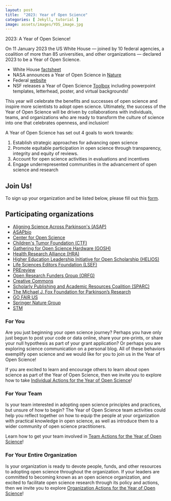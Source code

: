 ```yaml
---
layout: post
title:  "2023: Year of Open Science"
categories: [ Jekyll, tutorial ]
image: assets/images/YOS_image.jpg
---
```

2023: A Year of Open Science!

On 11 January 2023 the US White House — joined by 10 federal agencies, a coalition of more than 85 universities, and other organizations — declared 2023 to be a Year of Open Science. 

- White House [factsheet](https://www.whitehouse.gov/ostp/news-updates/2023/01/11/fact-sheet-biden-harris-administration-announces-new-actions-to-advance-open-and-equitable-research/)
- NASA announces a Year of Open Science in [Nature](https://www.nature.com/articles/d41586-023-00019-y)
- Federal [website](https://open.science.gov/)
- NSF releases a Year of Open Science [Toolbox](https://nsf.widencollective.com/portals/sd9nlyvd/YearofOpenScienceToolkit) including powerpoint templates, letterhead, poster, and virtual backgrounds!

This year will celebrate the benefits and successes of open science and inspire more scientists to adopt open science. Ultimately, the success of the Year of Open Science will be driven by collaborations with individuals, teams, and organizations who are ready to transform the culture of science into one that celebrates openness, and inclusion! 

A Year of Open Science has set out 4 goals to work towards:
1.	Establish strategic approaches for advancing open science
2.	Promote equitable participation in open science through transparency, integrity and equity of reviews.
3.	Account for open science activities in evaluations and incentives
4.	Engage underrepresented communities in the advancement of open science and research

## Join Us! 
To sign up your organization and be listed below, please fill out this [form](https://forms.gle/KPKaejc2WP7dm5XVA).

## Participating organizations
- [Aligning Science Across Parkinson's (ASAP)](https://nasa.github.io/Transform-to-Open-Science-Book/Year_of_Open_Science_Guide/participants/ASAP.html)
- [ASAPbio](https://nasa.github.io/Transform-to-Open-Science-Book/Year_of_Open_Science_Guide/participants/ASAPbio.html)
- [Center for Open Science](https://nasa.github.io/Transform-to-Open-Science-Book/Year_of_Open_Science_Guide/participants/COS.html)
- [Children's Tumor Foundation (CTF)](https://nasa.github.io/Transform-to-Open-Science-Book/Year_of_Open_Science_Guide/participants/CTF.html)
- [Gathering for Open Science Hardware (GOSH)](https://nasa.github.io/Transform-to-Open-Science-Book/Year_of_Open_Science_Guide/participants/GOSH.html)
- [Health Research Alliance (HRA)](https://nasa.github.io/Transform-to-Open-Science-Book/Year_of_Open_Science_Guide/participants/HRA.html)
- [Higher Education Leadership Initiative for Open Scholarship (HELIOS)](https://nasa.github.io/Transform-to-Open-Science-Book/Year_of_Open_Science_Guide/participants/HELIOS.html)
- [Life Sciences Editors Foundation (LSEF)](https://nasa.github.io/Transform-to-Open-Science-Book/Year_of_Open_Science_Guide/participants/LSEF.html)
- [PREreview](https://nasa.github.io/Transform-to-Open-Science-Book/Year_of_Open_Science_Guide/participants/PREreview.html)
- [Open Research Funders Group (ORFG)](https://nasa.github.io/Transform-to-Open-Science-Book/Year_of_Open_Science_Guide/participants/ORFG.html)
- [Creative Commons](https://nasa.github.io/Transform-to-Open-Science-Book/Year_of_Open_Science_Guide/participants/CreativeCommons.html)
- [Scholarly Publishing and Academic Resources Coalition (SPARC)](https://nasa.github.io/Transform-to-Open-Science-Book/Year_of_Open_Science_Guide/participants/SPARC.html)
- [The Michael J. Fox Foundation for Parkinson’s Research](https://nasa.github.io/Transform-to-Open-Science-Book/Year_of_Open_Science_Guide/participants/MJFoxFoundation.html)
- [GO FAIR US](https://nasa.github.io/Transform-to-Open-Science-Book/Year_of_Open_Science_Guide/participants/GOFAIRUS.html)
- [Springer Nature Group](https://nasa.github.io/Transform-to-Open-Science-Book/Year_of_Open_Science_Guide/participants/SpringerNature.html)
- [STM](https://nasa.github.io/Transform-to-Open-Science-Book/Year_of_Open_Science_Guide/participants/STM.html)

### For You
Are you just beginning your open science journey? Perhaps you have only just begun to post your code or data online, share your pre-prints, or share your null hypothesis as part of your grant application? Or perhaps you are exploring science communication on a personal blog. All of these behaviors exemplify open science and we would like for you to join us in the Year of Open Science! 

If you are excited to learn and encourage others to learn about open science as part of the Year of Open Science, then we invite you to explore how to take [Individual Actions for the Year of Open Science](https://nasa.github.io/Transform-to-Open-Science-Book/Open_Science_Cookbook/Your_Open_Science_Journey.html#section-3-open-science-at-work)!

### For Your Team
Is your team interested in adopting open science principles and practices, but unsure of how to begin? The Year of Open Science team activities could help you reflect together on how to equip the people at your organization with practical knowledge in open science, as well as introduce them to a wider community of open science practitioners. 

Learn how to get your team involved in [Team Actions for the Year of Open Science](https://nasa.github.io/Transform-to-Open-Science-Book/Open_Science_Cookbook/Your_Teams_Open_Science_Journey.html#section-1-engage-with-open-science)!

### For Your Entire Organization
Is your organization is ready to devote people, funds, and other resources to adopting open science throughout the organization. If your leaders are committed to becoming known as an open science organization, and excited to facilitate open science research through its policy and actions, then we invite you to explore [Organization Actions for the Year of Open Science](https://nasa.github.io/Transform-to-Open-Science-Book/Open_Science_Cookbook/Your_Organizations_Open_Science_Journey.html)!
